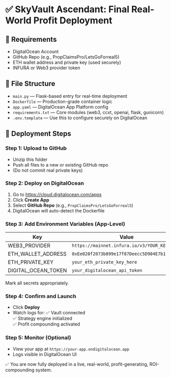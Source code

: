 # ✅ SkyVault Ascendant: Final Real-World Profit Deployment

## 🔧 Requirements
- DigitalOcean Account
- GitHub Repo (e.g., PropClaimsPro/LetsGoForreal5)
- ETH wallet address and private key (used securely)
- INFURA or Web3 provider token

## 📁 File Structure
- `main.py` — Flask-based entry for real-time deployment
- `Dockerfile` — Production-grade container logic
- `app.yaml` — DigitalOcean App Platform config
- `requirements.txt` — Core modules (web3, ccxt, openai, flask, gunicorn)
- `.env.template` — Use this to configure securely on DigitalOcean

## 🧠 Deployment Steps

### Step 1: Upload to GitHub
- Unzip this folder
- Push all files to a new or existing GitHub repo
- (Do not commit real private keys)

### Step 2: Deploy on DigitalOcean
1. Go to https://cloud.digitalocean.com/apps
2. Click **Create App**
3. Select **GitHub Repo** (e.g., `PropClaimsPro/LetsGoForreal5`)
4. DigitalOcean will auto-detect the Dockerfile

### Step 3: Add Environment Variables (App-Level)
| Key                 | Value                                  | Type    |
|----------------------|------------------------------------------|---------|
| WEB3_PROVIDER       | `https://mainnet.infura.io/v3/YOUR_KEY` | General |
| ETH_WALLET_ADDRESS  | `0xEe020f2073b899e17f87Deecc5D904E7b1E4fB1d` | Secret |
| ETH_PRIVATE_KEY     | `your_eth_private_key_here`             | Secret  |
| DIGITAL_OCEAN_TOKEN | `your_digitalocean_api_token`           | Secret  |

Mark all secrets appropriately.

### Step 4: Confirm and Launch
- Click **Deploy**
- Watch logs for:
  ✅ Vault connected  
  ✅ Strategy engine initialized  
  ✅ Profit compounding activated

### Step 5: Monitor (Optional)
- View your app at `https://your-app.ondigitalocean.app`
- Logs visible in DigitalOcean UI

✅ You are now fully deployed in a live, real-world, profit-generating, ROI-compounding system.